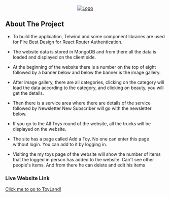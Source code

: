 
<a name="readme-top"></a>




<!-- PROJECT LOGO -->
<br />
<div align="center">
  <a href="#">
    <img src="https://i.ibb.co/b5x01DM/logo.png" alt="Logo" >
  </a>


  
</div>







<!-- ABOUT THE PROJECT -->
## About The Project

* To build the application, Telwind and some component libraries are used for Fire Best Design for React Router Authentication.

* The website data is stored in MongoDB and from there all the data is loaded and displayed on the client side.

* At the beginning of the website there is a number on the top of eight followed by a banner below and below the banner is the image gallery.

* After image gallery, there are all categories, clicking on the category will load the data according to the category, and clicking on beauty, you will get the details.

* Then there is a service area where there are details of the service followed by Newsletter New Subscriber will go with the newsletter below.

* If you go to the All Toys round of the website, all the trucks will be displayed on the website.

* The site has a page called Add a Toy. No one can enter this page without login. You can add to it by logging in.

* Visiting the my toys page of the website will show the number of items that the logged in person has added to the website. Can't see other people's items. And from there he can delete and edit his items



### Live Website Link 
[Click me to go to ToyLand!](https://toy-land-892c2.web.app/)